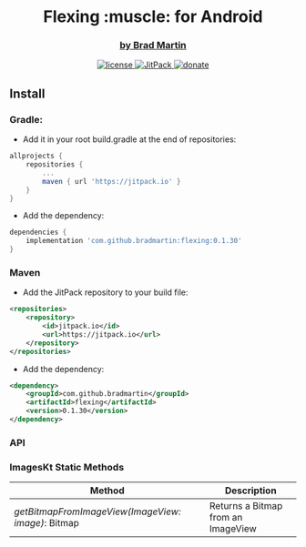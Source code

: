 <p align="center">
    <h1 align="center">Flexing :muscle: for Android</h1> 
    <h3 align="center">
        <a href="https://bradmartin.net" target="_blank">by Brad Martin</a>
    </h3>
</p>

<p align="center">
    <a href="https://github.com/bradmartin/flexing/blob/master/src/LICENSE.md">
        <img src="https://img.shields.io/github/license/bradmartin/flexing.svg" alt="license" />
    </a>
    <a href="https://jitpack.io/#bradmartin/flexing">
        <img src="https://jitpack.io/v/bradmartin/flexing.svg" alt="JitPack" />
    </a>
    <a href="https://paypal.me/bradwayne88">
        <img src="https://img.shields.io/badge/Donate-PayPal-green.svg" alt="donate">
    </a>
</p>

## Install

### Gradle:

- Add it in your root build.gradle at the end of repositories:

```groovy
allprojects {
    repositories {
        ...
        maven { url 'https://jitpack.io' }
    }
}
```

- Add the dependency:

```groovy
dependencies {
    implementation 'com.github.bradmartin:flexing:0.1.30'
}
```

### Maven

- Add the JitPack repository to your build file:

```xml
<repositories>
	<repository>
	    <id>jitpack.io</id>
	    <url>https://jitpack.io</url>
	</repository>
</repositories>
```

- Add the dependency:

```xml
<dependency>
    <groupId>com.github.bradmartin</groupId>
    <artifactId>flexing</artifactId>
    <version>0.1.30</version>
</dependency>
```

### API

### ImagesKt Static Methods

| Method                                             | Description                        |
| -------------------------------------------------- | ---------------------------------- |
| _getBitmapFromImageView(ImageView: image)_: Bitmap | Returns a Bitmap from an ImageView |
